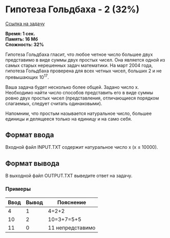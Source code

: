 <h1 class="title">Гипотеза Гольдбаха - 2 (32%)</h1>
<p><a href="https://acmp.ru/index.asp?main=task&id_task=814" target="_blank">Ссылка на задачу</a></p>
<p><b>Время: 1 сек.<br>Память: 16 Мб<br>Сложность: 32%</b></p>
<p class="text">
Гипотеза Гольдбаха гласит, что любое четное число большее двух представимо в виде суммы двух простых чисел. Она является одной из самых старых нерешенных задач математики. На март 2004 года, гипотеза Гольдбаха проверена для всех четных чисел, больших 2 и не превышающих 10<sup>17</sup>.
</p>
<p>Ваша задача будет несколько более общей. Задано число x. Необходимо найти число способов представить его в виде суммы ровно двух простых чисел (представления, отличающиеся порядком слагаемых, следует считать одинаковыми).</p>
<p>Напомним, что простым называется натуральное число, большее единицы и делящееся только на единицу и на само себя.</p>
<h2>Формат ввода</h2>
<p class="text">Входной файл INPUT.TXT содержит натуральное число x (x ≤ 10000).</p>
<h2>Формат вывода</h2>
<p class=text>В выходной файл OUTPUT.TXT выведите ответ на задачу.</p>
<h3>Примеры</h3>
<table class="sample-tests">
  <thead>
     <tr>
        <th>Ввод</th>
        <th>Вывод</th>
        <th>Пояснение</th>
     </tr>
  </thead>
  <tbody>
     <tr>
        <td>4</td>
        <td>1</td>
        <td>4=2+2</td>
     </tr>
     <tr>
        <td>10</td>
        <td>2</td>
        <td>10=3+7=5+5</td>
     </tr>
     <tr>
        <td>11</td>
        <td>0</td>
        <td>11 непредставимо</td>
     </tr>
  </tbody>
</table>